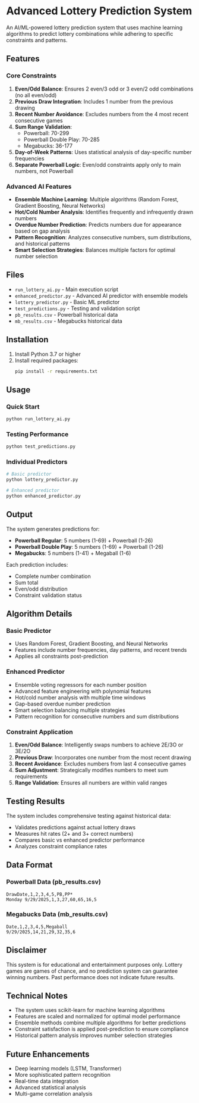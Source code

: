 # Advanced Lottery Prediction System

An AI/ML-powered lottery prediction system that uses machine learning algorithms to predict lottery combinations while adhering to specific constraints and patterns.

## Features

### Core Constraints
1. **Even/Odd Balance**: Ensures 2 even/3 odd or 3 even/2 odd combinations (no all even/odd)
2. **Previous Draw Integration**: Includes 1 number from the previous drawing
3. **Recent Number Avoidance**: Excludes numbers from the 4 most recent consecutive games
4. **Sum Range Validation**: 
   - Powerball: 70-299
   - Powerball Double Play: 70-285
   - Megabucks: 36-177
5. **Day-of-Week Patterns**: Uses statistical analysis of day-specific number frequencies
6. **Separate Powerball Logic**: Even/odd constraints apply only to main numbers, not Powerball

### Advanced AI Features
- **Ensemble Machine Learning**: Multiple algorithms (Random Forest, Gradient Boosting, Neural Networks)
- **Hot/Cold Number Analysis**: Identifies frequently and infrequently drawn numbers
- **Overdue Number Prediction**: Predicts numbers due for appearance based on gap analysis
- **Pattern Recognition**: Analyzes consecutive numbers, sum distributions, and historical patterns
- **Smart Selection Strategies**: Balances multiple factors for optimal number selection

## Files

- `run_lottery_ai.py` - Main execution script
- `enhanced_predictor.py` - Advanced AI predictor with ensemble models
- `lottery_predictor.py` - Basic ML predictor
- `test_predictions.py` - Testing and validation script
- `pb_results.csv` - Powerball historical data
- `mb_results.csv` - Megabucks historical data

## Installation

1. Install Python 3.7 or higher
2. Install required packages:
   ```bash
   pip install -r requirements.txt
   ```

## Usage

### Quick Start
```bash
python run_lottery_ai.py
```

### Testing Performance
```bash
python test_predictions.py
```

### Individual Predictors
```bash
# Basic predictor
python lottery_predictor.py

# Enhanced predictor
python enhanced_predictor.py
```

## Output

The system generates predictions for:
- **Powerball Regular**: 5 numbers (1-69) + Powerball (1-26)
- **Powerball Double Play**: 5 numbers (1-69) + Powerball (1-26)
- **Megabucks**: 5 numbers (1-41) + Megaball (1-6)

Each prediction includes:
- Complete number combination
- Sum total
- Even/odd distribution
- Constraint validation status

## Algorithm Details

### Basic Predictor
- Uses Random Forest, Gradient Boosting, and Neural Networks
- Features include number frequencies, day patterns, and recent trends
- Applies all constraints post-prediction

### Enhanced Predictor
- Ensemble voting regressors for each number position
- Advanced feature engineering with polynomial features
- Hot/cold number analysis with multiple time windows
- Gap-based overdue number prediction
- Smart selection balancing multiple strategies
- Pattern recognition for consecutive numbers and sum distributions

### Constraint Application
1. **Even/Odd Balance**: Intelligently swaps numbers to achieve 2E/3O or 3E/2O
2. **Previous Draw**: Incorporates one number from the most recent drawing
3. **Recent Avoidance**: Excludes numbers from last 4 consecutive games
4. **Sum Adjustment**: Strategically modifies numbers to meet sum requirements
5. **Range Validation**: Ensures all numbers are within valid ranges

## Testing Results

The system includes comprehensive testing against historical data:
- Validates predictions against actual lottery draws
- Measures hit rates (2+ and 3+ correct numbers)
- Compares basic vs enhanced predictor performance
- Analyzes constraint compliance rates

## Data Format

### Powerball Data (pb_results.csv)
```
DrawDate,1,2,3,4,5,PB,PP*
Monday 9/29/2025,1,3,27,60,65,16,5
```

### Megabucks Data (mb_results.csv)
```
Date,1,2,3,4,5,Megaball
9/29/2025,14,21,29,32,35,6
```

## Disclaimer

This system is for educational and entertainment purposes only. Lottery games are games of chance, and no prediction system can guarantee winning numbers. Past performance does not indicate future results.

## Technical Notes

- The system uses scikit-learn for machine learning algorithms
- Features are scaled and normalized for optimal model performance
- Ensemble methods combine multiple algorithms for better predictions
- Constraint satisfaction is applied post-prediction to ensure compliance
- Historical pattern analysis improves number selection strategies

## Future Enhancements

- Deep learning models (LSTM, Transformer)
- More sophisticated pattern recognition
- Real-time data integration
- Advanced statistical analysis
- Multi-game correlation analysis